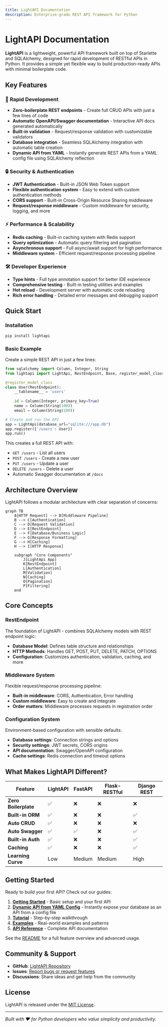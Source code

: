 ```yaml
---
title: LightAPI Documentation
description: Enterprise-grade REST API framework for Python
---
```


# LightAPI Documentation

**LightAPI** is a lightweight, powerful API framework built on top of Starlette and SQLAlchemy, designed for rapid development of RESTful APIs in Python. It provides a simple yet flexible way to build production-ready APIs with minimal boilerplate code.

## Key Features

### 🚀 **Rapid Development**
- **Zero-boilerplate REST endpoints** - Create full CRUD APIs with just a few lines of code
- **Automatic OpenAPI/Swagger documentation** - Interactive API docs generated automatically
- **Built-in validation** - Request/response validation with customizable validators
- **Database integration** - Seamless SQLAlchemy integration with automatic table creation
- **Dynamic API from YAML** - Instantly generate REST APIs from a YAML config file using SQLAlchemy reflection

### 🔒 **Security & Authentication**
- **JWT Authentication** - Built-in JSON Web Token support
- **Flexible authentication system** - Easy to extend with custom authentication methods
- **CORS support** - Built-in Cross-Origin Resource Sharing middleware
- **Request/response middleware** - Custom middleware for security, logging, and more

### ⚡ **Performance & Scalability**
- **Redis caching** - Built-in caching system with Redis support
- **Query optimization** - Automatic query filtering and pagination
- **Asynchronous support** - Full async/await support for high performance
- **Middleware system** - Efficient request/response processing pipeline

### 🛠 **Developer Experience**
- **Type hints** - Full type annotation support for better IDE experience
- **Comprehensive testing** - Built-in testing utilities and examples
- **Hot reload** - Development server with automatic code reloading
- **Rich error handling** - Detailed error messages and debugging support

## Quick Start

### Installation

```bash
pip install lightapi
```

### Basic Example

Create a simple REST API in just a few lines:

```python
from sqlalchemy import Column, Integer, String
from lightapi import LightApi, RestEndpoint, Base, register_model_class

@register_model_class
class User(RestEndpoint):
    __tablename__ = 'users'
    
    id = Column(Integer, primary_key=True)
    name = Column(String(100))
    email = Column(String(100))

# Create and run the API
app = LightApi(database_url="sqlite:///app.db")
app.register({'/users': User})
app.run()
```

This creates a full REST API with:
- `GET /users` - List all users
- `POST /users` - Create a new user  
- `PUT /users` - Update a user
- `DELETE /users` - Delete a user
- Automatic Swagger documentation at `/docs`

## Architecture Overview

LightAPI follows a modular architecture with clear separation of concerns:

```mermaid
graph TB
    A[HTTP Request] --> B[Middleware Pipeline]
    B --> C[Authentication]
    C --> D[Request Validation]
    D --> E[RestEndpoint]
    E --> F[Database/Business Logic]
    F --> G[Response Formatting]
    G --> H[Caching]
    H --> I[HTTP Response]
    
    subgraph "Core Components"
        J[LightApi App]
        K[RestEndpoint]
        L[Authentication]
        M[Validation]
        N[Caching]
        O[Pagination]
        P[Filtering]
    end
```

## Core Concepts

### RestEndpoint
The foundation of LightAPI - combines SQLAlchemy models with REST endpoint logic:
- **Database Model**: Defines table structure and relationships
- **HTTP Methods**: Handles GET, POST, PUT, DELETE, PATCH, OPTIONS
- **Configuration**: Customizes authentication, validation, caching, and more

### Middleware System
Flexible request/response processing pipeline:
- **Built-in middleware**: CORS, Authentication, Error handling
- **Custom middleware**: Easy to create and integrate
- **Order matters**: Middleware processes requests in registration order

### Configuration System
Environment-based configuration with sensible defaults:
- **Database settings**: Connection strings and options
- **Security settings**: JWT secrets, CORS origins
- **API documentation**: Swagger/OpenAPI configuration
- **Cache settings**: Redis connection and timeout options

## What Makes LightAPI Different?

| Feature | LightAPI | FastAPI | Flask-RESTful | Django REST |
|---------|----------|---------|---------------|-------------|
| **Zero Boilerplate** | ✅ | ❌ | ❌ | ❌ |
| **Built-in ORM** | ✅ | ❌ | ❌ | ✅ |
| **Auto CRUD** | ✅ | ❌ | ❌ | ❌ |
| **Auto Swagger** | ✅ | ✅ | ❌ | ✅ |
| **Built-in Auth** | ✅ | ❌ | ❌ | ✅ |
| **Caching** | ✅ | ❌ | ❌ | ✅ |
| **Learning Curve** | Low | Medium | Medium | High |

## Getting Started

Ready to build your first API? Check out our guides:

1. **[Getting Started](getting-started/)** - Basic setup and your first API
2. **[Dynamic API from YAML Config](getting-started/quickstart.md#dynamic-api-from-yaml-config-sqlalchemy-reflection)** - Instantly expose your database as an API from a config file
3. **[Tutorial](tutorial/)** - Step-by-step walkthrough
4. **[Examples](examples/)** - Real-world examples and patterns
5. **[API Reference](api-reference/)** - Complete API documentation

See the [README](../README.md) for a full feature overview and advanced usage.

## Community & Support

- **GitHub**: [LightAPI Repository](https://github.com/henriqueblobato/LightApi)
- **Issues**: [Report bugs or request features](https://github.com/henriqueblobato/LightApi/issues)
- **Discussions**: Share ideas and get help from the community

## License

LightAPI is released under the [MIT License](https://github.com/henriqueblobato/LightApi/blob/main/LICENSE).

---

*Built with ❤️ for Python developers who value simplicity and productivity.*

